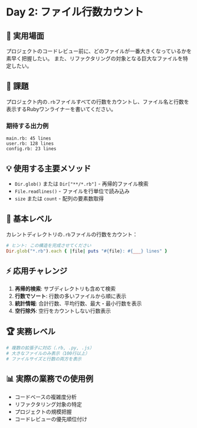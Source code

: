 # Day 2: ファイル行数カウント

## 🎯 実用場面
プロジェクトのコードレビュー前に、どのファイルが一番大きくなっているかを素早く把握したい。
また、リファクタリングの対象となる巨大なファイルを特定したい。

## 📝 課題
プロジェクト内の`.rb`ファイルすべての行数をカウントし、ファイル名と行数を表示するRubyワンライナーを書いてください。

### 期待する出力例
```
main.rb: 45 lines
user.rb: 128 lines
config.rb: 23 lines
```

## 💡 使用する主要メソッド
- `Dir.glob()` または `Dir["**/*.rb"]` - 再帰的ファイル検索
- `File.readlines()` - ファイルを行単位で読み込み
- `size` または `count` - 配列の要素数取得

## 🚀 基本レベル
カレントディレクトリの`.rb`ファイルの行数をカウント：

```ruby
# ヒント: この構造を完成させてください
Dir.glob("*.rb").each { |file| puts "#{file}: #{___} lines" }
```

## ⚡ 応用チャレンジ

1. **再帰的検索**: サブディレクトリも含めて検索
2. **行数でソート**: 行数の多いファイルから順に表示
3. **統計情報**: 合計行数、平均行数、最大・最小行数を表示
4. **空行除外**: 空行をカウントしない行数表示

## 🏆 実務レベル
```ruby
# 複数の拡張子に対応（.rb, .py, .js）
# 大きなファイルのみ表示（100行以上）
# ファイルサイズと行数の両方を表示
```

## 📊 実際の業務での使用例
- コードベースの複雑度分析
- リファクタリング対象の特定
- プロジェクトの規模把握
- コードレビューの優先順位付け